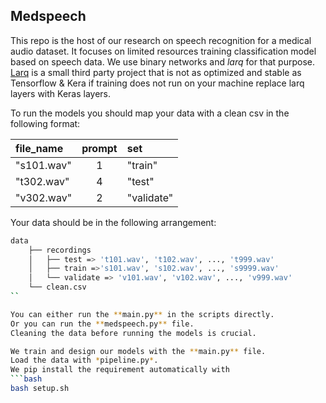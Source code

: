 ## Medspeech

This repo is the host of our research on speech recognition for a medical audio dataset. It focuses on limited resources training classification model based on speech data. We use binary networks and *larq* for that purpose.
[Larq](<https://larq.dev>) is a small third party project that is not as optimized and stable as Tensorflow & Kera if training does not run on your machine replace larq layers with Keras layers.

To run the models you should map your data with a clean csv in the following format:


| file_name       | prompt | set        |
|:----------------|:------:|:-----------|
| "s101.wav"      | 1      | "train"    |
| "t302.wav"      | 4      | "test"     |
| "v302.wav"      | 2      | "validate" |




Your data should be in the following arrangement:

```bash
data
	├── recordings
	│   ├── test => 't101.wav', 't102.wav', ..., 't999.wav'
	│   ├── train =>'s101.wav', 's102.wav', ..., 's9999.wav'
	│   └── validate => 'v101.wav', 'v102.wav', ..., 'v999.wav'
	└── clean.csv
``

You can either run the **main.py** in the scripts directly. 
Or you can run the **medspeech.py** file. 
Cleaning the data before running the models is crucial.

We train and design our models with the **main.py** file. 
Load the data with *pipeline.py*. 
We pip install the requirement automatically with 
```bash 
bash setup.sh
``` 
